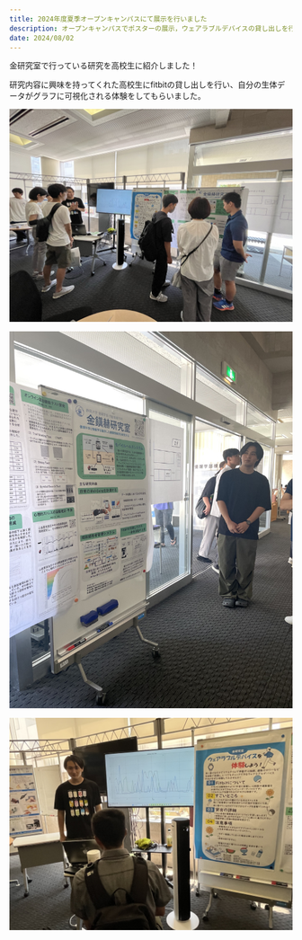 ```yaml
---
title: 2024年度夏季オープンキャンパスにて展示を行いました
description: オープンキャンパスでポスターの展示，ウェアラブルデバイスの貸し出しを行いました。
date: 2024/08/02
---
```


金研究室で行っている研究を高校生に紹介しました！

研究内容に興味を持ってくれた高校生にfitbitの貸し出しを行い、自分の生体データがグラフに可視化される体験をしてもらいました。


![OC1](/img/2024OC1.jpg)

![OC2](/img/2024OC2.jpg)

![OC3](/img/2024OC3.jpg)
